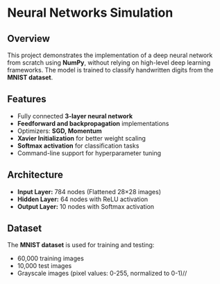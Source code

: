 # Neural Networks Simulation

## Overview
This project demonstrates the implementation of a deep neural network from scratch using **NumPy**, without relying on high-level deep learning frameworks. The model is trained to classify handwritten digits from the **MNIST dataset**.

## Features
- Fully connected **3-layer neural network**
- **Feedforward and backpropagation** implementations
- Optimizers: **SGD, Momentum**
- **Xavier Initialization** for better weight scaling
- **Softmax activation** for classification tasks
- Command-line support for hyperparameter tuning

## Architecture
- **Input Layer:** 784 nodes (Flattened 28×28 images)
- **Hidden Layer:** 64 nodes with ReLU activation
- **Output Layer:** 10 nodes with Softmax activation

## Dataset
The **MNIST dataset** is used for training and testing:
- 60,000 training images
- 10,000 test images
- Grayscale images (pixel values: 0-255, normalized to 0-1)//
  




